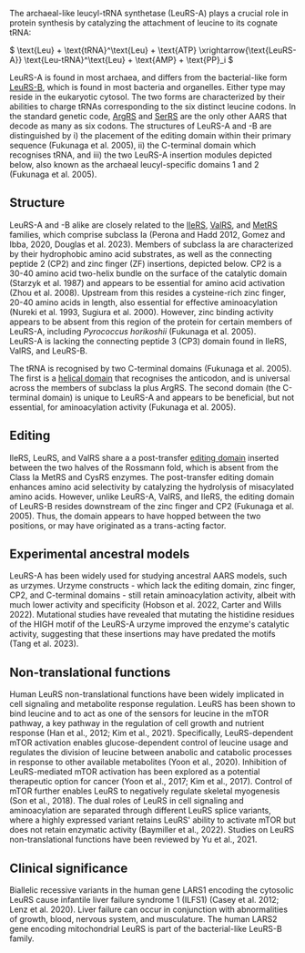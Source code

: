 
The archaeal-like leucyl-tRNA synthetase (LeuRS-A) plays a crucial role in protein synthesis by catalyzing the attachment of leucine to its cognate tRNA:





$ \text{Leu} + \text{tRNA}^\text{Leu} + \text{ATP} \xrightarrow{\text{LeuRS-A}} \text{Leu-tRNA}^\text{Leu} + \text{AMP} + \text{PP}_i  $




LeuRS-A is found in most archaea, and differs from the bacterial-like form [LeuRS-B](/class1/leu1), which is found in most bacteria and organelles. 
Either type may reside in the eukaryotic cytosol. 
 The two forms are characterized by their abilities to charge tRNAs corresponding to the six distinct leucine codons.
In the standard genetic code, [ArgRS](/class1/arg) and [SerRS](/class2/ser1) are the only other AARS that decode as many as six codons.
The structures of LeuRS-A and -B are distinguished by 
i) the placement of the editing domain within their primary sequence  (Fukunaga et al. 2005), 
ii) the C-terminal domain which recognises tRNA, and 
iii) the two LeuRS-A insertion modules depicted below, also known as the archaeal leucyl-specific domains 1 and 2 (Fukunaga et al. 2005).


## Structure


LeuRS-A and -B alike are closely related to the [IleRS](/class1/ile), [ValRS](/class1/val), and [MetRS](/class1/met) families, which comprise 
subclass Ia (Perona and Hadd 2012, Gomez and Ibba, 2020, Douglas et al. 2023).
Members of subclass Ia are characterized by their hydrophobic amino acid substrates, as well as the connecting peptide 2 (CP2) and zinc finger (ZF) insertions, depicted below. 
CP2 is a 30-40 amino acid two-helix bundle on the surface of the catalytic domain (Starzyk et al. 1987) and appears to be essential for amino acid activation (Zhou et al. 2008). 
Upstream from this resides a cysteine-rich zinc finger, 20-40 amino acids in length, also essential for effective aminoacylation (Nureki et al. 1993, Sugiura et al. 2000).
However, zinc binding activity appears to be absent from this region of the protein for certain members of LeuRS-A, including *Pyrococcus horikoshii* (Fukunaga et al. 2005).  
LeuRS-A is lacking the connecting peptide 3 (CP3) domain found in IleRS, ValRS, and LeuRS-B. 


The tRNA is recognised by two C-terminal domains (Fukunaga et al. 2005).
The first is a [helical domain](/d/crimvlg) that recognises the anticodon, and is universal across the members of subclass Ia plus ArgRS.
The second domain (the C-terminal domain) is unique to LeuRS-A and appears to be beneficial, but not essential, for aminoacylation activity (Fukunaga et al. 2005).



## Editing



IleRS, LeuRS, and ValRS share a a post-transfer [editing domain](/d/edit1a) inserted between the two halves of the Rossmann fold, which is absent from the Class Ia MetRS and CysRS enzymes. 
The post-transfer editing domain enhances amino acid selectivity by catalyzing the hydrolysis of misacylated amino acids. 
However, unlike LeuRS-A, ValRS, and IleRS, the editing domain of LeuRS-B resides downstream of the zinc finger and CP2 (Fukunaga et al. 2005).
Thus, the domain appears to have hopped between the two positions, or may have originated as a trans-acting factor.





## Experimental ancestral models


LeuRS-A has been widely used for studying ancestral AARS models, such as urzymes. 
Urzyme constructs - which lack the editing domain, zinc finger, CP2, and C-terminal domains - still retain aminoacylation activity, albeit with much lower activity and specificity (Hobson et al. 2022, Carter and Wills 2022).
Mutational studies have revealed that mutating the histidine residues of the HIGH motif of the LeuRS-A urzyme improved the enzyme's catalytic activity, suggesting that these insertions may have predated the motifs (Tang et al. 2023).






## Non-translational functions
Human LeuRS non-translational functions have been widely implicated in cell signaling and metabolite response regulation. LeuRS has been shown to bind leucine and to act as one of the sensors for leucine in the mTOR pathway, a key pathway in the regulation of cell growth and nutrient response (Han et al., 2012; Kim et al., 2021). Specifically, LeuRS-dependent mTOR activation enables glucose-dependent control of leucine usage and regulates the division of leucine between anabolic and catabolic processes in response to other available metabolites (Yoon et al., 2020). Inhibition of LeuRS-mediated mTOR activation has been explored as a potential therapeutic option for cancer (Yoon et al., 2017; Kim et al., 2017). Control of mTOR further enables LeuRS to negatively regulate skeletal myogenesis (Son et al., 2018). The dual roles of LeuRS in cell signaling and aminoacylation are separated through different LeuRS splice variants, where a highly expressed variant retains LeuRS' ability to activate mTOR but does not retain enzymatic activity (Baymiller et al., 2022). Studies on LeuRS non-translational functions have been reviewed by Yu et al., 2021. 


## Clinical significance

Biallelic recessive variants in the human gene LARS1 encoding the cytosolic LeuRS cause infantile liver failure syndrome 1 (ILFS1) (Casey et al. 2012; Lenz et al. 2020). Liver failure can occur in conjunction with abnormalities of growth, blood, nervous system, and musculature. 
The human LARS2 gene encoding mitochondrial LeuRS is part of the bacterial-like LeuRS-B family.



